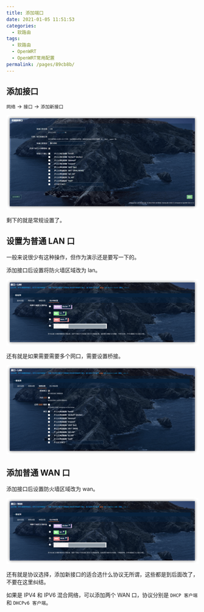 ```yaml
---
title: 添加端口
date: 2021-01-05 11:51:53
categories:
  - 软路由
tags:
  - 软路由
  - OpenWRT
  - OpenWRT常用配置
permalink: /pages/89cb8b/
---
```


## 添加接口

`网络` -> `接口` -> `添加新接口`

![](./img/5ff4107c3ffa7d37b3b31611.png)

剩下的就是常规设置了。

## 设置为普通 LAN 口

一般来说很少有这种操作，但作为演示还是要写一下的。

添加接口后设置将防火墙区域改为 lan。

![](./img/5ff4111d3ffa7d37b3b3b9b0.png)

还有就是如果需要需要多个网口，需要设置桥接。

![](./img/5ff415b53ffa7d37b3b76464.png)

## 添加普通 WAN 口

添加接口后设置防火墙区域改为 wan。

![](./img/5ff4116e3ffa7d37b3b3f09e.png)

还有就是协议选择，添加新接口的适合选什么协议无所谓，这些都是到后面改了，不要在这里纠结。

如果是 IPV4 和 IPV6 混合网络，可以添加两个 WAN 口，协议分别是 `DHCP 客户端` 和 `DHCPv6 客户端`。
